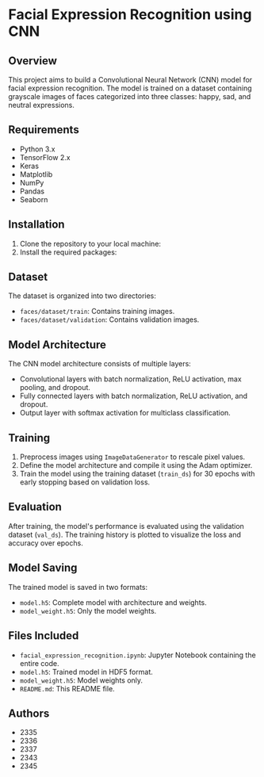 # Facial Expression Recognition using CNN

## Overview
This project aims to build a Convolutional Neural Network (CNN) model for facial expression recognition. The model is trained on a dataset containing grayscale images of faces categorized into three classes: happy, sad, and neutral expressions.

## Requirements
- Python 3.x
- TensorFlow 2.x
- Keras
- Matplotlib
- NumPy
- Pandas
- Seaborn

## Installation
1. Clone the repository to your local machine:
2. Install the required packages:

## Dataset
The dataset is organized into two directories:
- `faces/dataset/train`: Contains training images.
- `faces/dataset/validation`: Contains validation images.

## Model Architecture
The CNN model architecture consists of multiple layers:
- Convolutional layers with batch normalization, ReLU activation, max pooling, and dropout.
- Fully connected layers with batch normalization, ReLU activation, and dropout.
- Output layer with softmax activation for multiclass classification.

## Training
1. Preprocess images using `ImageDataGenerator` to rescale pixel values.
2. Define the model architecture and compile it using the Adam optimizer.
3. Train the model using the training dataset (`train_ds`) for 30 epochs with early stopping based on validation loss.

## Evaluation
After training, the model's performance is evaluated using the validation dataset (`val_ds`). The training history is plotted to visualize the loss and accuracy over epochs.

## Model Saving
The trained model is saved in two formats:
- `model.h5`: Complete model with architecture and weights.
- `model_weight.h5`: Only the model weights.

## Files Included
- `facial_expression_recognition.ipynb`: Jupyter Notebook containing the entire code.
- `model.h5`: Trained model in HDF5 format.
- `model_weight.h5`: Model weights only.
- `README.md`: This README file.

## Authors
- 2335
- 2336
- 2337
- 2343
- 2345


